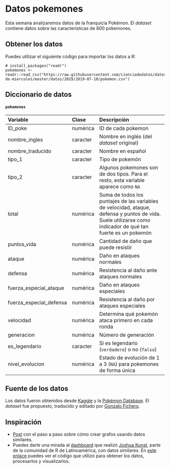 
# Datos pokemones

Esta semana analizaremos datos de la franquicia Pokémon. El _dataset_ contiene datos sobre las características de 800 pokemones.

## Obtener los datos

Puedes utilizar el siguiente código para importar los datos a R:

```
# install_packages("readr")
pokemones <- readr::read_csv("https://raw.githubusercontent.com/cienciadedatos/datos-de-miercoles/master/datos/2019/2019-07-10/pokemon.csv")
```

## Diccionario de datos

#### `pokemones`

|Variable       |Clase               |Descripción |
|:--------------|:-------------------|:-----------|
| ID_poke | numérica | ID de cada pokemon |
| nombre_ingles | caracter | Nombre en inglés (del _dataset_ original)  |
| nombre_traducido | caracter | Nombre en español |
| tipo_1 | caracter | Tipo de pokemón |
| tipo_2 | caracter | Algunos pokemones son de dos tipos. Para el resto, esta variable aparece como `NA` |
| total | numérica | Suma de todos los puntajes de las variables de velocidad, ataque, defensa y puntos de vida. Suele utilizarse como indicador de qué tan fuerte es un pokemón |
| puntos_vida | numérica | Cantidad de daño que puede resistir |
| ataque | numérica | Daño en ataques normales |
| defensa | numérica | Resistencia al daño ante ataques normales  |
| fuerza_especial_ataque | numérica | Daño en ataques especiales |
| fuerza_especial_defensa | numérica | Resistencia al daño por ataques especiales |
| velocidad | numérica | Determina qué pokemón ataca primero en cada ronda |
| generacion | numérica | Número de generación |
| es_legendario | caracter | Si es legendario (`verdadero`) o no (`falso`) |
| nivel_evolucion | numérica | Estado de evolución de 1 a 3 (`NA`) para pokemones de forma única |  

## Fuente de los datos

Los datos fueron obtenidos desde [Kaggle](https://www.kaggle.com/abcsds/pokemon) y la [Pokémon Database](https://pokemondb.net/evolution). El _dataset_ fue propuesto, traducido y editado por [Gonzalo Fichero](https://twitter.com/Ficheroculto).


## Inspiración

* [Post](http://rpubs.com/jboscomendoza/redes-relacionales-con-r-tipos-de-pokemon) con el paso a paso sobre cómo crear grafos usando datos similares.
* Puedes darle una mirada al [dashboard](http://jkunst.com/flexdashboard-highcharter-examples/pokemon/) que realizó [Joshua Kunst](https://twitter.com/jbkunst), parte de la comunidad de R de Latinoamérica, con datos similares. En [este enlace](http://jkunst.com/blog/posts/2016-03-08-pokemon-vizem-all/) puedes ver el código que utilizó para obtener los datos, procesarlos y visualizarlos.
